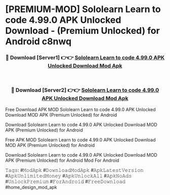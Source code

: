 # [PREMIUM-MOD] Sololearn Learn to code 4.99.0 APK Unlocked Download - (Premium Unlocked) for Android c8nwq



<div align="center">
<h3>🔴 Download [Server1] 👉👉 <a href="https://momento.my/?title=Sololearn_Learn_to_code_4.99.0_APK_Unlocked_Download">Sololearn Learn to code 4.99.0 APK Unlocked Download Mod Apk</a></h3><br>

<h3>🔴 Download [Server2] 👉👉 <a href="https://momento.my/?title=Sololearn_Learn_to_code_4.99.0_APK_Unlocked_Download">Sololearn Learn to code 4.99.0 APK Unlocked Download Mod Apk</a></h3>
</div>



Free Download APK MOD Sololearn Learn to code 4.99.0 APK Unlocked Download MOD APK (Premium Unlocked) for Android

Download Sololearn Learn to code 4.99.0 APK Unlocked Download MOD APK (Premium Unlocked) for Android

Free APK MOD Sololearn Learn to code 4.99.0 APK Unlocked Download MOD APK (Premium Unlocked) for Android

Download Sololearn Learn to code 4.99.0 APK Unlocked Download MOD APK (Premium Unlocked) for Android Mod For Android

𝚃𝚊𝚐𝚜: #𝙼𝚘𝚍𝙰𝚙𝚔 #𝙳𝚘𝚠𝚗𝚕𝚘𝚊𝚍𝙼𝚘𝚍𝙰𝚙𝚔 #𝙰𝚙𝚔𝙻𝚊𝚝𝚎𝚜𝚝𝚅𝚎𝚛𝚜𝚒𝚘𝚗 #𝙰𝚙𝚔𝚄𝚗𝚕𝚒𝚖𝚒𝚝𝚎𝚍𝙼𝚘𝚗𝚎𝚢 #𝙰𝚙𝚔𝚄𝚗𝚕𝚘𝚌𝚔𝙰𝚕𝚕 #𝙰𝚙𝚔𝙽𝚘𝙰𝚍𝚜 #𝚄𝚗𝚕𝚘𝚌𝚔𝙿𝚛𝚎𝚖𝚒𝚞𝚖 #𝙵𝚘𝚛𝙰𝚗𝚍𝚛𝚘𝚒𝚍 #𝙵𝚛𝚎𝚎𝙳𝚘𝚠𝚗𝚕𝚘𝚊𝚍 #home_design_mod_apk
